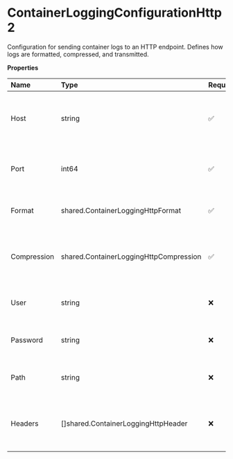 # ContainerLoggingConfigurationHttp2

Configuration for sending container logs to an HTTP endpoint. Defines how logs are formatted, compressed, and transmitted.

**Properties**

| Name        | Type                                   | Required | Description                                                    |
| :---------- | :------------------------------------- | :------- | :------------------------------------------------------------- |
| Host        | string                                 | ✅       | The hostname or IP address of the HTTP logging endpoint        |
| Port        | int64                                  | ✅       | The port number of the HTTP logging endpoint (1-65535)         |
| Format      | shared.ContainerLoggingHttpFormat      | ✅       | The format in which logs will be delivered                     |
| Compression | shared.ContainerLoggingHttpCompression | ✅       | The compression algorithm to apply to logs before transmission |
| User        | string                                 | ❌       | Optional username for HTTP authentication                      |
| Password    | string                                 | ❌       | Optional password for HTTP authentication                      |
| Path        | string                                 | ❌       | Optional URL path for the HTTP endpoint                        |
| Headers     | []shared.ContainerLoggingHttpHeader    | ❌       | Optional HTTP headers to include in log transmission requests  |

